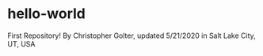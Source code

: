 # hello-world
First Repository!
By Christopher Golter, updated 5/21/2020 in Salt Lake City, UT, USA
